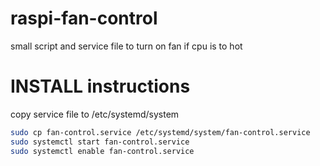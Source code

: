 # raspi-fan-control
small script and service file to turn on fan if cpu is to hot

# INSTALL instructions
copy service file to /etc/systemd/system
```bash
sudo cp fan-control.service /etc/systemd/system/fan-control.service
sudo systemctl start fan-control.service
sudo systemctl enable fan-control.service
```